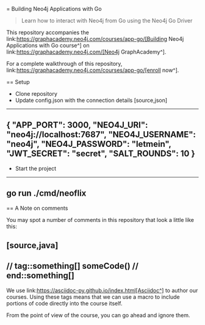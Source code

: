 = Building Neo4j Applications with Go

> Learn how to interact with Neo4j from Go using the Neo4j Go Driver

This repository accompanies the link:https://graphacademy.neo4j.com/courses/app-go/[Building Neo4j Applications with Go course^] on link:https://graphacademy.neo4j.com/[Neo4j GraphAcademy^].

For a complete walkthrough of this repository,  link:https://graphacademy.neo4j.com/courses/app-go/[enroll now^].

== Setup

* Clone repository
* Update config.json with the connection details
[source,json]
----
{
  "APP_PORT": 3000,
  "NEO4J_URI": "neo4j://localhost:7687",
  "NEO4J_USERNAME": "neo4j",
  "NEO4J_PASSWORD": "letmein",
  "JWT_SECRET": "secret",
  "SALT_ROUNDS": 10
}
----

* Start the project

----
go run ./cmd/neoflix
----

== A Note on comments

You may spot a number of comments in this repository that look a little like this:

[source,java]
----
// tag::something[]
someCode()
// end::something[]
----


We use link:https://asciidoc-py.github.io/index.html[Asciidoc^] to author our courses.
Using these tags means that we can use a macro to include portions of code directly into the course itself.

From the point of view of the course, you can go ahead and ignore them.